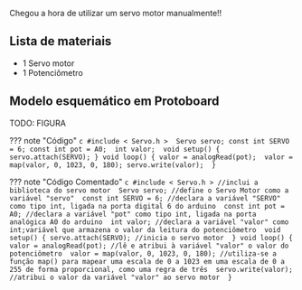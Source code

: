 Chegou a hora de utilizar um servo motor manualmente!!

## Lista de materiais

 - 1 Servo motor
 - 1 Potenciômetro

## Modelo esquemático em Protoboard

TODO: FIGURA

	
	
??? note "Código"
    ```c
	#include < Servo.h > 
	  Servo servo;
	const int SERVO = 6;
	const int pot = A0; 
	int valor; 
	void setup() {
	  servo.attach(SERVO);
	}
	void loop() {
	  valor = analogRead(pot); 
	  valor = map(valor, 0, 1023, 0, 180);
	  servo.write(valor); 
	}
    ```


??? note "Código Comentado"
    ```c
	#include < Servo.h > //inclui a biblioteca do servo motor 
	  Servo servo; //define o Servo Motor como a variável "servo" 
	const int SERVO = 6; //declara a variável "SERVO" como tipo int, ligada na porta digital 6 do arduino 
	const int pot = A0; //declara a variável "pot" como tipo int, ligada na porta analógica A0 do arduino 
	int valor; //declara a variável "valor" como int;variável que armazena o valor da leitura do potenciômetro 
	void setup() {
	  servo.attach(SERVO); //inicia o servo motor 
	}
	void loop() {
	  valor = analogRead(pot); //lê e atribui à variável "valor" o valor do potenciômetro 
	  valor = map(valor, 0, 1023, 0, 180); //utiliza-se a função map() para mapear uma escala de 0 a 1023 em uma escala de 0 a 255 de forma proporcional, como uma regra de três 
	  servo.write(valor); //atribui o valor da variável "valor" ao servo motor 
	}
    ```

